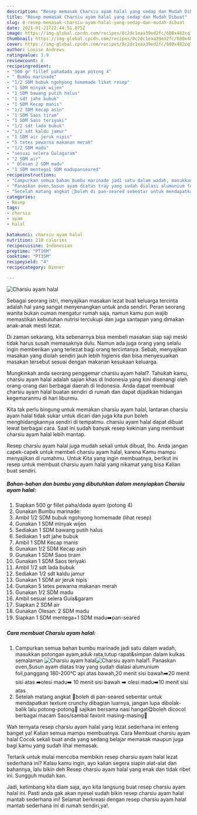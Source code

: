 ```yaml
---
description: "Resep memasak Charsiu ayam halal yang sedap dan Mudah Dibuat"
title: "Resep memasak Charsiu ayam halal yang sedap dan Mudah Dibuat"
slug: 8-resep-memasak-charsiu-ayam-halal-yang-sedap-dan-mudah-dibuat
date: 2021-01-21T22:44:51.875Z
image: https://img-global.cpcdn.com/recipes/8c2dc1eaa39ed2fc/680x482cq70/charsiu-ayam-halal-foto-resep-utama.jpg
thumbnail: https://img-global.cpcdn.com/recipes/8c2dc1eaa39ed2fc/680x482cq70/charsiu-ayam-halal-foto-resep-utama.jpg
cover: https://img-global.cpcdn.com/recipes/8c2dc1eaa39ed2fc/680x482cq70/charsiu-ayam-halal-foto-resep-utama.jpg
author: Louise Andrews
ratingvalue: 3.9
reviewcount: 8
recipeingredient:
- "500 gr fillet pahadada ayam potong 4"
- " Bumbu marinade"
- "1/2 SDM bubuk ngohyong homemade lihat resep"
- "1 SDM minyak wijen"
- "1 SDM bawang putih halus"
- "1 sdt jahe bubuk"
- "1 SDM Kecap manis"
- "1/2 SDM Kecap asin"
- "1 SDM Saos tiram"
- "1 SDM Saos teriyaki"
- "1/2 sdt lada bubuk"
- "1/2 sdt kaldu jamur"
- "1 SDM air jeruk nipis"
- "5 tetes pewarna makanan merah"
- "1/2 SDM madu"
- "sesuai selera Gulagaram"
- "2 SDM air"
- " Olesan 2 SDM madu"
- "1 SDM mentega1 SDM madupanseared"
recipeinstructions:
- "Campurkan semua bahan bumbu marinade jadi satu dalam wadah, masukkan potongan ayam,aduk rata,tutup rapat&amp;simpan dalam kulkas semalaman"
- "Panaskan oven,Susun ayam diatas tray yang sudah dialasi alumunium foil,panggang 180-200°C api atas bawah,20 menit sisi bawah➡️20 menit sisi atas ➡️olesi madu➡️ 10 menit sisi bawah ➡️ olesi madu➡️10 menit sisi atas"
- "Setelah matang angkat 📛boleh di pan-seared sebentar untuk mendapatkan texture crunchy dibagian luarnya, jangan lupa dibolak-balik lalu potong-potong📛 sajikan bersama nasi hangat😋boleh dicocol berbagai macam Saos/sambal favorit masing-masing🥰"
categories:
- Resep
tags:
- charsiu
- ayam
- halal

katakunci: charsiu ayam halal 
nutrition: 210 calories
recipecuisine: Indonesian
preptime: "PT16M"
cooktime: "PT35M"
recipeyield: "4"
recipecategory: Dinner

---
```



![Charsiu ayam halal](https://img-global.cpcdn.com/recipes/8c2dc1eaa39ed2fc/680x482cq70/charsiu-ayam-halal-foto-resep-utama.jpg)

Sebagai seorang istri, menyajikan masakan lezat buat keluarga tercinta adalah hal yang sangat menyenangkan untuk anda sendiri. Peran seorang  wanita bukan cuman mengatur rumah saja, namun kamu pun wajib memastikan kebutuhan nutrisi tercukupi dan juga santapan yang dimakan anak-anak mesti lezat.

Di zaman  sekarang, kita sebenarnya bisa membeli masakan siap saji meski tidak harus susah memasaknya dulu. Namun ada juga orang yang selalu ingin memberikan yang terlezat bagi orang tercintanya. Sebab, menyajikan masakan yang diolah sendiri jauh lebih higienis dan bisa menyesuaikan masakan tersebut sesuai dengan makanan kesukaan keluarga. 



Mungkinkah anda seorang penggemar charsiu ayam halal?. Tahukah kamu, charsiu ayam halal adalah sajian khas di Indonesia yang kini disenangi oleh orang-orang dari berbagai daerah di Indonesia. Anda dapat membuat charsiu ayam halal buatan sendiri di rumah dan dapat dijadikan hidangan kegemaranmu di hari liburmu.

Kita tak perlu bingung untuk memakan charsiu ayam halal, lantaran charsiu ayam halal tidak sukar untuk dicari dan juga kita pun boleh menghidangkannya sendiri di tempatmu. charsiu ayam halal dapat dibuat lewat berbagai cara. Saat ini sudah banyak resep kekinian yang membuat charsiu ayam halal lebih mantap.

Resep charsiu ayam halal juga mudah sekali untuk dibuat, lho. Anda jangan capek-capek untuk membeli charsiu ayam halal, karena Kamu mampu menyajikan di rumahmu. Untuk Kita yang ingin membuatnya, berikut ini resep untuk membuat charsiu ayam halal yang nikamat yang bisa Kalian buat sendiri.

<!--inarticleads1-->

##### Bahan-bahan dan bumbu yang dibutuhkan dalam menyiapkan Charsiu ayam halal:

1. Siapkan 500 gr fillet paha/dada ayam (potong 4)
1. Gunakan  Bumbu marinade:
1. Ambil 1/2 SDM bubuk ngohyong homemade (lihat resep)
1. Gunakan 1 SDM minyak wijen
1. Sediakan 1 SDM bawang putih halus
1. Sediakan 1 sdt jahe bubuk
1. Ambil 1 SDM Kecap manis
1. Gunakan 1/2 SDM Kecap asin
1. Gunakan 1 SDM Saos tiram
1. Gunakan 1 SDM Saos teriyaki
1. Ambil 1/2 sdt lada bubuk
1. Sediakan 1/2 sdt kaldu jamur
1. Gunakan 1 SDM air jeruk nipis
1. Gunakan 5 tetes pewarna makanan merah
1. Gunakan 1/2 SDM madu
1. Ambil sesuai selera Gula&amp;garam
1. Siapkan 2 SDM air
1. Gunakan  Olesan: 2 SDM madu
1. Siapkan 1 SDM mentega+1 SDM madu➡️pan-seared




<!--inarticleads2-->

##### Cara membuat Charsiu ayam halal:

1. Campurkan semua bahan bumbu marinade jadi satu dalam wadah, masukkan potongan ayam,aduk rata,tutup rapat&amp;simpan dalam kulkas semalaman
<img src="https://img-global.cpcdn.com/steps/2da5a695a286b792/160x128cq70/charsiu-ayam-halal-langkah-memasak-1-foto.jpg" alt="Charsiu ayam halal"><img src="https://img-global.cpcdn.com/steps/5d3d203e4f3be9a3/160x128cq70/charsiu-ayam-halal-langkah-memasak-1-foto.jpg" alt="Charsiu ayam halal">1. Panaskan oven,Susun ayam diatas tray yang sudah dialasi alumunium foil,panggang 180-200°C api atas bawah,20 menit sisi bawah➡️20 menit sisi atas ➡️olesi madu➡️ 10 menit sisi bawah ➡️ olesi madu➡️10 menit sisi atas
1. Setelah matang angkat 📛boleh di pan-seared sebentar untuk mendapatkan texture crunchy dibagian luarnya, jangan lupa dibolak-balik lalu potong-potong📛 sajikan bersama nasi hangat😋boleh dicocol berbagai macam Saos/sambal favorit masing-masing🥰




Wah ternyata resep charsiu ayam halal yang lezat sederhana ini enteng banget ya! Kalian semua mampu membuatnya. Cara Membuat charsiu ayam halal Cocok sekali buat anda yang sedang belajar memasak maupun juga bagi kamu yang sudah lihai memasak.

Tertarik untuk mulai mencoba membikin resep charsiu ayam halal lezat sederhana ini? Kalau kamu ingin, ayo kalian segera siapin alat-alat dan bahannya, lalu bikin deh Resep charsiu ayam halal yang enak dan tidak ribet ini. Sungguh mudah kan. 

Jadi, ketimbang kita diam saja, ayo kita langsung buat resep charsiu ayam halal ini. Pasti anda gak akan nyesel sudah bikin resep charsiu ayam halal mantab sederhana ini! Selamat berkreasi dengan resep charsiu ayam halal mantab sederhana ini di rumah sendiri,ya!.

